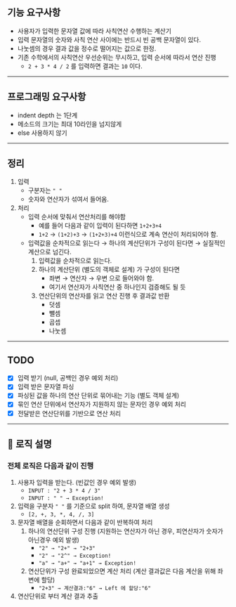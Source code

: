 ## 기능 요구사항
- 사용자가 입력한 문자열 값에 따라 사칙연산 수행하는 계산기
- 입력 문자열의 숫자와 사칙 연산 사이에는 반드시 빈 공백 문자열이 있다.
- 나눗셈의 경우 결과 값을 정수로 떨어지는 값으로 한정.
- 기존 수학에서의 사칙연산 우선순위는 무시하고, 입력 순서에 따라서 연산 진행
  - `2 + 3 * 4 / 2` 를 입력하면 결과는 `10` 이다.
---
## 프로그래밍 요구사항
- indent depth 는 1단계
- 메소드의 크기는 최대 10라인을 넘지않게
- else 사용하지 않기
---
## 정리
1. 입력
   - 구분자는 `" "`
   - 숫자와 연산자가 섞여서 들어옴.
2. 처리
   - 입력 순서에 맞춰서 연산처리를 해야함
     - 예를 들어 다음과 같이 입력이 된다하면 `1+2+3+4`
     - `1+2` → `(1+2)+3` → `(1+2+3)+4` 이런식으로 계속 연산이 처리되어야 함.
   - 입력값을 순차적으로 읽는다 → 하나의 계산단위가 구성이 된다면 → 실질적인 계산으로 넘긴다.
     1. 입력값을 순차적으로 읽는다.
     2. 하나의 계산단위 (별도의 객체로 설계) 가 구성이 된다면
        - 좌변 → 연산자 → 우변 으로 들어와야 함.
        - 여기서 연산자가 사칙연산 중 하나인지 검증해도 될 듯
     3. 연산단위의 연산자를 읽고 연산 진행 후 결과값 반환
        - 덧셈
        - 뺄셈
        - 곱셉
        - 나눗셈
---
## TODO
- [x] 입력 받기 (null, 공백인 경우 예외 처리)
- [x] 입력 받은 문자열 파싱
- [x] 파싱된 값을 하나의 연산 단위로 묶어내는 기능 (별도 객체 설계)
- [x] 묶인 연산 단위에서 연산자가 지원하지 않는 문자인 경우 예외 처리
- [x] 전달받은 연산단위를 기반으로 연산 처리
---
## 📌 로직 설명
### 전체 로직은 다음과 같이 진행
  1. 사용자 입력을 받는다. (빈값인 경우 예외 발생)
     - `INPUT : "2 + 3 * 4 / 3"`
     - `INPUT : " " → Exception!`
  2. 입력을 구분자 `" "` 를 기준으로 split 하여, 문자열 배열 생성
     - `[2, +, 3, *, 4, /, 3]` 
  3. 문자열 배열을 순회하면서 다음과 같이 반복하여 처리
     1. 하나의 연산단위 구성 진행 (지원하는 연산자가 아닌 경우, 피연산자가 숫자가 아닌경우 예외 발생)
        - `"2" → "2+" → "2+3"`
        - `"2" → "2^" → Exception!`
        - `"a" → "a+" → "a+1" → Exception!`
     2. 연산단위가 구성 완료되었으면 계산 처리 (계산 결과값은 다음 계산을 위해 좌변에 할당)
        - `"2+3" → 계산결과:"6" → Left 에 할당:"6"`
  4. 연산단위로 부터 계산 결과 추출